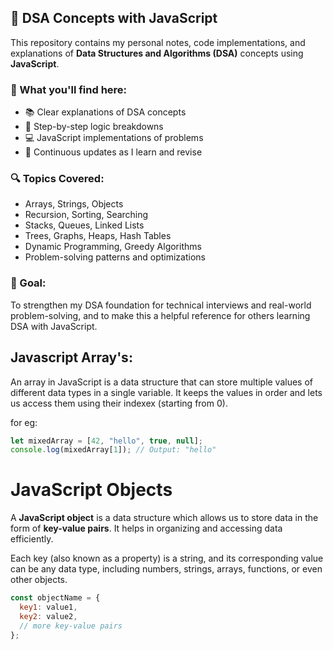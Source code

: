 ## 📘 DSA Concepts with JavaScript

This repository contains my personal notes, code implementations, and explanations of **Data Structures and Algorithms (DSA)** concepts using **JavaScript**.

### 📌 What you'll find here:

* 📚 Clear explanations of DSA concepts
* 🧠 Step-by-step logic breakdowns
* 💻 JavaScript implementations of problems
* 🔁 Continuous updates as I learn and revise

### 🔍 Topics Covered:

* Arrays, Strings, Objects
* Recursion, Sorting, Searching
* Stacks, Queues, Linked Lists
* Trees, Graphs, Heaps, Hash Tables
* Dynamic Programming, Greedy Algorithms
* Problem-solving patterns and optimizations

### 🚀 Goal:

To strengthen my DSA foundation for technical interviews and real-world problem-solving, and to make this a helpful reference for others learning DSA with JavaScript.



## Javascript Array's:

An array in JavaScript is a data structure that can store multiple values of different data types in a single variable.
It keeps the values in order and lets us access them using their indexex (starting from 0).

for eg:
```Javascript
let mixedArray = [42, "hello", true, null];
console.log(mixedArray[1]); // Output: "hello"
```

# JavaScript Objects

A **JavaScript object** is a data structure which allows us to store data in the form of **key-value pairs**. It helps in organizing and accessing data efficiently.

Each key (also known as a property) is a string, and its corresponding value can be any data type, including numbers, strings, arrays, functions, or even other objects.
```js
const objectName = {
  key1: value1,
  key2: value2,
  // more key-value pairs
};

